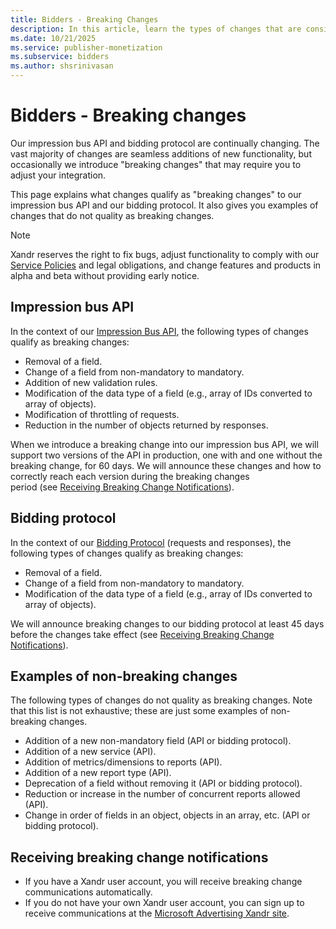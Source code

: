 ```yaml
---
title: Bidders - Breaking Changes
description: In this article, learn the types of changes that are considered 'breaking changes' when it comes to the impression bus API and bidding protocol.
ms.date: 10/21/2025
ms.service: publisher-monetization
ms.subservice: bidders
ms.author: shsrinivasan
---
```


# Bidders - Breaking changes

Our impression bus API and bidding protocol are continually changing. The vast majority of changes are seamless additions of new functionality, but occasionally we introduce "breaking changes" that may require you to adjust your integration.

This page explains what changes qualify as "breaking changes" to our impression bus API and our bidding protocol. It also gives you examples of changes that do not quality as breaking changes.

> [!NOTE]
> Xandr reserves the right to fix bugs, adjust functionality to comply with our [Service Policies](../policies-regulations/index.yml) and legal obligations, and change features and products in alpha and beta without providing early notice.

## Impression bus API

In the context of our [Impression Bus API](impression-bus-api.md), the following types of changes qualify as breaking changes:

- Removal of a field.
- Change of a field from non-mandatory to mandatory.
- Addition of new validation rules.
- Modification of the data type of a field (e.g., array of IDs converted to array of objects).
- Modification of throttling of requests.
- Reduction in the number of objects returned by responses.

When we introduce a breaking change into our impression bus API, we will support two versions of the API in production, one with and one without the breaking change, for 60 days. We will announce these changes and how to correctly reach each version during the breaking changes period (see [Receiving Breaking Change Notifications](#receiving-breaking-change-notifications)).

## Bidding protocol

In the context of our [Bidding Protocol](bidding-protocol.md) (requests and responses), the following types of changes qualify as breaking changes:

- Removal of a field.
- Change of a field from non-mandatory to mandatory.
- Modification of the data type of a field (e.g., array of IDs converted to array of objects).

We will announce breaking changes to our bidding protocol at least 45 days before the changes take effect (see [Receiving Breaking Change Notifications](#receiving-breaking-change-notifications)).

## Examples of non-breaking changes

The following types of changes do not quality as breaking changes. Note that this list is not exhaustive; these are just some examples of non-breaking changes.

- Addition of a new non-mandatory field (API or bidding protocol).
- Addition of a new service (API).
- Addition of metrics/dimensions to reports (API).
- Addition of a new report type (API).
- Deprecation of a field without removing it (API or bidding protocol).
- Reduction or increase in the number of concurrent reports allowed (API).
- Change in order of fields in an object, objects in an array, etc. (API or bidding protocol).

## Receiving breaking change notifications

- If you have a Xandr user account, you will receive breaking change communications automatically.
- If you do not have your own Xandr user account, you can sign up to receive communications at the [Microsoft Advertising Xandr site](https://about.ads.microsoft.com/en-us/solutions/xandr/xandr-premium-programmatic-advertising).
